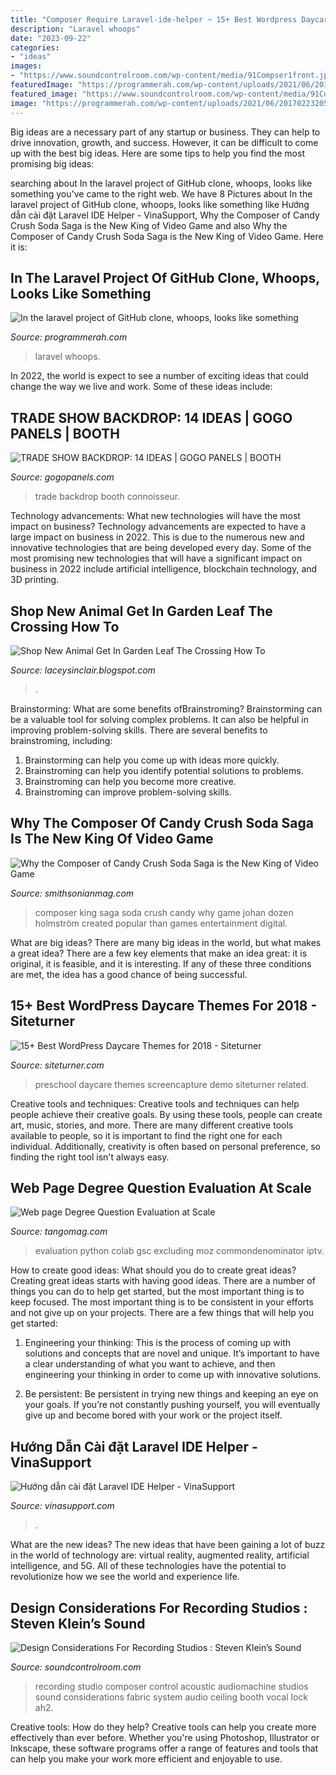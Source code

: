 ```yaml
---
title: "Composer Require Laravel-ide-helper ~ 15+ Best Wordpress Daycare Themes For 2018"
description: "Laravel whoops"
date: "2023-09-22"
categories:
- "ideas"
images:
- "https://www.soundcontrolroom.com/wp-content/media/91Compser1front.jpg"
featuredImage: "https://programmerah.com/wp-content/uploads/2021/06/20170223205545399.png"
featured_image: "https://www.soundcontrolroom.com/wp-content/media/91Compser1front.jpg"
image: "https://programmerah.com/wp-content/uploads/2021/06/20170223205545399.png"
---
```



Big ideas are a necessary part of any startup or business. They can help to drive innovation, growth, and success. However, it can be difficult to come up with the best big ideas. Here are some tips to help you find the most promising big ideas: 

	

		
searching about In the laravel project of GitHub clone, whoops, looks like something you've came to the right web. We have 8 Pictures about In the laravel project of GitHub clone, whoops, looks like something like Hướng dẫn cài đặt Laravel IDE Helper - VinaSupport, Why the Composer of Candy Crush Soda Saga is the New King of Video Game and also Why the Composer of Candy Crush Soda Saga is the New King of Video Game. Here it is:
		
    
## In The Laravel Project Of GitHub Clone, Whoops, Looks Like Something

<img loading=lazy src="https://programmerah.com/wp-content/uploads/2021/06/20170223205545399.png" onerror="this.onerror=null;this.src='https://tse3.mm.bing.net/th?id=OIP.uCmfqVFqWsMx1ro-jflTpQAAAA&amp;pid=15.1';" alt="In the laravel project of GitHub clone, whoops, looks like something">

_Source: programmerah.com_

>laravel whoops. 

	

In 2022, the world is expect to see a number of exciting ideas that could change the way we live and work. Some of these ideas include:

    
## TRADE SHOW BACKDROP: 14 IDEAS | GOGO PANELS | BOOTH

<img loading=lazy src="https://gogopanels.com/wp-content/uploads/2016/07/P1020003.jpg" onerror="this.onerror=null;this.src='https://tse3.mm.bing.net/th?id=OIP.q5Q1hNzlc0NkWiSOINuCZAHaEK&amp;pid=15.1';" alt="TRADE SHOW BACKDROP: 14 IDEAS | GOGO PANELS | BOOTH">

_Source: gogopanels.com_

>trade backdrop booth connoisseur. 

	

Technology advancements: What new technologies will have the most impact on business?
Technology advancements are expected to have a large impact on business in 2022. This is due to the numerous new and innovative technologies that are being developed every day. Some of the most promising new technologies that will have a significant impact on business in 2022 include artificial intelligence, blockchain technology, and 3D printing.

    
## Shop New Animal Get In Garden Leaf The Crossing How To

<img loading=lazy src="https://i.ytimg.com/vi/dxXOxfHmMT4/maxresdefault.jpg" onerror="this.onerror=null;this.src='https://tse2.mm.bing.net/th?id=OIP._HWPRDptfBY95aHGbkzOvwHaEK&amp;pid=15.1';" alt="Shop New Animal Get In Garden Leaf The Crossing How To">

_Source: laceysinclair.blogspot.com_

>. 

	

Brainstorming: What are some benefits ofBrainstroming?
Brainstorming can be a valuable tool for solving complex problems. It can also be helpful in improving problem-solving skills. There are several benefits to brainstroming, including: 
1) Brainstorming can help you come up with ideas more quickly. 
2) Brainstroming can help you identify potential solutions to problems. 
3) Brainstroming can help you become more creative. 
4) Brainstroming can improve problem-solving skills.

    
## Why The Composer Of Candy Crush Soda Saga Is The New King Of Video Game

<img loading=lazy src="https://thumbs-prod.si-cdn.com/CpZ0vWVVCWVxJZXid9uqGv-Ae2U=/1024x596/https://public-media.smithsonianmag.com/filer/ee/a2/eea2b530-8d2c-4659-8f2c-1605ac2e16c3/p1000738edit.jpg" onerror="this.onerror=null;this.src='https://tse4.mm.bing.net/th?id=OIP.pJAUh9IxYnhzzq2diPGRIgHaET&amp;pid=15.1';" alt="Why the Composer of Candy Crush Soda Saga is the New King of Video Game">

_Source: smithsonianmag.com_

>composer king saga soda crush candy why game johan dozen holmström created popular than games entertainment digital. 

	

What are big ideas?
There are many big ideas in the world, but what makes a great idea? There are a few key elements that make an idea great: it is original, it is feasible, and it is interesting. If any of these three conditions are met, the idea has a good chance of being successful.

    
## 15+ Best WordPress Daycare Themes For 2018 - Siteturner

<img loading=lazy src="http://siteturner.com/wp-content/uploads/2016/11/screencapture-craftedpixels-net-demo-wp-preschool-1479420160014.jpg" onerror="this.onerror=null;this.src='https://tse2.mm.bing.net/th?id=OIP.40er-qDDoOOEzUSqoeaBKQHaGZ&amp;pid=15.1';" alt="15+ Best WordPress Daycare Themes for 2018 - Siteturner">

_Source: siteturner.com_

>preschool daycare themes screencapture demo siteturner related. 

	

Creative tools and techniques:
Creative tools and techniques can help people achieve their creative goals. By using these tools, people can create art, music, stories, and more. There are many different creative tools available to people, so it is important to find the right one for each individual. Additionally, creativity is often based on personal preference, so finding the right tool isn't always easy.

    
## Web Page Degree Question Evaluation At Scale

<img loading=lazy src="https://moz.com/cms/_1200x630_fit_center-center_82_none/Jason-Colab-OG-Max-Quality.jpg?mtime=20210430161345&amp;focal=none&amp;tmtime=20210503181443" onerror="this.onerror=null;this.src='https://tse4.mm.bing.net/th?id=OIP.ycq2uUgFtEvagHjHNRiDeQHaD4&amp;pid=15.1';" alt="Web page Degree Question Evaluation at Scale">

_Source: tangomag.com_

>evaluation python colab gsc excluding moz commondenominator iptv. 

	

How to create good ideas: What should you do to create great ideas?
Creating great ideas starts with having good ideas. There are a number of things you can do to help get started, but the most important thing is to keep focused. The most important thing is to be consistent in your efforts and not give up on your projects. There are a few things that will help you get started:
1. Engineering your thinking: This is the process of coming up with solutions and concepts that are novel and unique. It’s important to have a clear understanding of what you want to achieve, and then engineering your thinking in order to come up with innovative solutions.

2. Be persistent: Be persistent in trying new things and keeping an eye on your goals. If you’re not constantly pushing yourself, you will eventually give up and become bored with your work or the project itself.


    
## Hướng Dẫn Cài đặt Laravel IDE Helper - VinaSupport

<img loading=lazy src="https://vinasupport.com/uploads/2021/01/Cai-Dat-Laravel-IDE-Helper-768x152.png" onerror="this.onerror=null;this.src='https://tse3.mm.bing.net/th?id=OIP.7UVRzhqLKxCj9wxOiBAlkwHaBd&amp;pid=15.1';" alt="Hướng dẫn cài đặt Laravel IDE Helper - VinaSupport">

_Source: vinasupport.com_

>. 

	

What are the new ideas?
The new ideas that have been gaining a lot of buzz in the world of technology are: virtual reality, augmented reality, artificial intelligence, and 5G. All of these technologies have the potential to revolutionize how we see the world and experience life.

    
## Design Considerations For Recording Studios : Steven Klein’s Sound

<img loading=lazy src="https://www.soundcontrolroom.com/wp-content/media/91Compser1front.jpg" onerror="this.onerror=null;this.src='https://tse2.mm.bing.net/th?id=OIP.yRCTOU9xVeKI4T8n9WwwugHaFj&amp;pid=15.1';" alt="Design Considerations For Recording Studios : Steven Klein’s Sound">

_Source: soundcontrolroom.com_

>recording studio composer control acoustic audiomachine studios sound considerations fabric system audio ceiling booth vocal lock ah2. 

	

Creative tools: How do they help?
Creative tools can help you create more effectively than ever before. Whether you're using Photoshop, Illustrator or Inkscape, these software programs offer a range of features and tools that can help you make your work more efficient and enjoyable to use.


